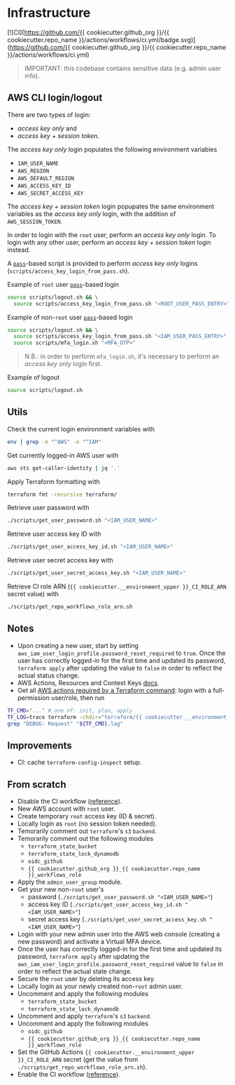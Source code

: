 # Infrastructure

[![CI](https://github.com/{{ cookiecutter.github_org }}/{{ cookiecutter.repo_name }}/actions/workflows/ci.yml/badge.svg)](https://github.com/{{ cookiecutter.github_org }}/{{ cookiecutter.repo_name }}/actions/workflows/ci.yml)

> IMPORTANT: this codebase contains sensitive data (e.g. admin user info).

## AWS CLI login/logout

There are two types of login:

- _access key only_ and
- _access key + session token_.

The _access key only_ login populates the following environment variables

- `IAM_USER_NAME`
- `AWS_REGION`
- `AWS_DEFAULT_REGION`
- `AWS_ACCESS_KEY_ID`
- `AWS_SECRET_ACCESS_KEY`

The _access key + session token_ login popupates the same environment variables
as the _access key only_ login, with the addition of `AWS_SESSION_TOKEN`.

In order to login with the `root` user, perform an _access key only_ login.
To login with any other user, perform an _access key + session token_ login instead.

A [`pass`](https://www.passwordstore.org/)-based script is provided to perform
_access key only_ logins (`scripts/access_key_login_from_pass.sh`).

Example of `root` user [`pass`](https://www.passwordstore.org/)-based login

```bash
source scripts/logout.sh && \
  source scripts/access_key_login_from_pass.sh "<ROOT_USER_PASS_ENTRY>"
```

Example of non-`root` user [`pass`](https://www.passwordstore.org/)-based login

```bash
source scripts/logout.sh && \
  source scripts/access_key_login_from_pass.sh "<IAM_USER_PASS_ENTRY>" && \
  source scripts/mfa_login.sh "<MFA_OTP>"
```

> N.B.: in order to perform `mfa_login.sh`, it's necessary to perform an
> _access key only_ login first.

Example of logout

```bash
source scripts/logout.sh
```

## Utils

Check the current login environment variables with

```bash
env | grep -e "^AWS" -e "^IAM"
```

Get currently logged-in AWS user with

```bash
aws sts get-caller-identity | jq '.'
```

Apply Terraform formatting with

```bash
terraform fmt -recursive terraform/
```

Retrieve user password with

```bash
./scripts/get_user_password.sh "<IAM_USER_NAME>"
```

Retrieve user access key ID with

```bash
./scripts/get_user_access_key_id.sh "<IAM_USER_NAME>"
```

Retrieve user secret access key with

```bash
./scripts/get_user_secret_access_key.sh "<IAM_USER_NAME>"
```

Retrieve CI role ARN (`{{ cookiecutter.__environment_upper }}_CI_ROLE_ARN` secret value) with

```bash
./scripts/get_repo_workflows_role_arn.sh
```

## Notes

- Upon creating a new user, start by setting
  `aws_iam_user_login_profile.password_reset_required` to `true`.
  Once the user has correctly logged-in for the first time and updated its password,
  `terraform apply` after updating the value to `false` in order to reflect the actual
  status change.
- AWS Actions, Resources and Context Keys [docs](https://docs.aws.amazon.com/service-authorization/latest/reference/reference_policies_actions-resources-contextkeys.html).
- Get all [AWS actions required by a Terraform command](https://stackoverflow.com/a/60542958/5210544):
  login with a full-permission user/role, then run

```bash
TF_CMD="..." # one of: init, plan, apply
TF_LOG=trace terraform -chdir="terraform/{{ cookiecutter.__environment_lower }}" "${TF_CMD}" &> "${TF_CMD}.log"
grep "DEBUG: Request" "${TF_CMD}.log"
```

## Improvements

- CI: cache `terraform-config-inspect` setup.

## From scratch

- Disable the CI workflow ([reference](https://docs.github.com/en/actions/managing-workflow-runs/disabling-and-enabling-a-workflow)).
- New AWS account with `root` user.
- Create temporary `root` access key (ID & secret).
- Locally login as `root` (no session token needed).
- Temorarily comment out `terraform`'s `s3` `backend`.
- Temorarily comment out the following modules
  - `terraform_state_bucket`
  - `terraform_state_lock_dynamodb`
  - `oidc_github`
  - `{{ cookiecutter.github_org }}_{{ cookiecutter.repo_name }}_workflows_role`
- Apply the `admin_user_group` module.
- Get your new non-`root` user's
  - password (`./scripts/get_user_password.sh "<IAM_USER_NAME>"`)
  - access key ID (`./scripts/get_user_access_key_id.sh "<IAM_USER_NAME>"`)
  - secret access key (`./scripts/get_user_secret_access_key.sh "<IAM_USER_NAME>"`)
- Login with your new admin user into the AWS web console
  (creating a new password) and activate a Virtual MFA device.
- Once the user has correctly logged-in for the first time and updated its password,
  `terraform apply` after updating the
  `aws_iam_user_login_profile.password_reset_required` value to `false` in order
  to reflect the actual state change.
- Secure the `root` user by deleting its access key.
- Locally login as your newly created non-`root` admin user.
- Uncomment and apply the following modules
  - `terraform_state_bucket`
  - `terraform_state_lock_dynamodb`
- Uncomment and apply `terraform`'s `s3` `backend`.
- Uncomment and apply the following modules
  - `oidc_github`
  - `{{ cookiecutter.github_org }}_{{ cookiecutter.repo_name }}_workflows_role`
- Set the GitHub Actions `{{ cookiecutter.__environment_upper }}_CI_ROLE_ARN` secret
  (get the value from `./scripts/get_repo_workflows_role_arn.sh`).
- Enable the CI workflow ([reference](https://docs.github.com/en/actions/managing-workflow-runs/disabling-and-enabling-a-workflow)).
